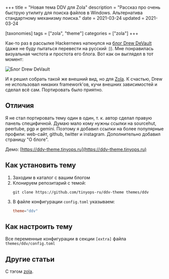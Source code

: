 +++
title = "Новая тема DDV для Zola"
description = "Рассказ про очень быструю утилиту для поиска файлов в Windows. Альтернатива стандартному механизму поиска."
date = 2021-03-24
updated = 2021-03-24

[taxonomies]
tags = ["zola", "theme"]
categories = ["zola"]
+++

Как-то раз в рассылке Hackernews наткнулся на [блог Drew DeVault](https://drewdevault.com/) (даже не буду пытаться перевести на русский :)).
Мне понравилась визуальная чистота и простота его блога. Вот как он выглядел в тот момент:

![Блог Drew DeVault](/images/zola/ddv-drew-devault-blog.png "Блог Drew DeVault")

И я решил собрать такой же внешний вид, но для [Zola](/zola-intro/). К счастью, Drew не использовал никаких framework'ов,
кучи внешних зависимостей и сделал всё сам. Портировать было приятно.

## Отличия

Я не стал портировать тему один в один, т. к. автор сделал правую панель специфичной. 
Думаю мало кому нужны ссылки на sourcehut, peertube, pgp и gemini. Поэтому я добавил ссылки на более популярные профили:
web-сайт, github, twitter и instagram. Дополнительно добавил страницу "О блоге".

Демо: [https://ddv-theme.tinyops.ru](https://ddv-theme.tinyops.ru)

## Как установить тему

1. Заходим в каталог с вашим блогом
2. Клонируем репозитарий с темой:
   ```shell
   git clone https://github.com/tinyops-ru/ddv-theme themes/ddv
   ```
3. В файле конфигурации `config.toml` указываем:
   ```toml
   theme="ddv"
   ```

## Как настроить тему

Все переменные конфигурации в секции `[extra]` файла `themes/ddv/config.toml`
   
## Другие статьи

С тэгом [zola](/tags/zola/).